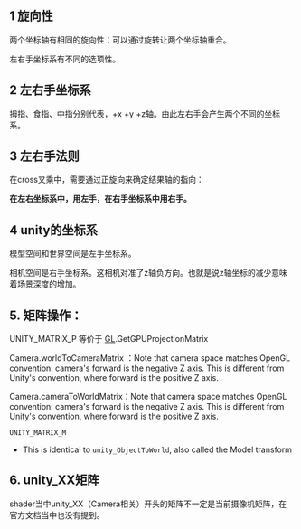 ## 1 旋向性

两个坐标轴有相同的旋向性：可以通过旋转让两个坐标轴重合。

左右手坐标系有不同的选项性。

## 2 左右手坐标系

拇指、食指、中指分别代表，+x +y +z轴。由此左右手会产生两个不同的坐标系。

## 3 左右手法则

在cross叉乘中，需要通过正旋向来确定结果轴的指向：

**在左右坐标系中，用左手，在右手坐标系中用右手。**

## 4 unity的坐标系

模型空间和世界空间是左手坐标系。

相机空间是右手坐标系。这相机对准了z轴负方向。也就是说z轴坐标的减少意味着场景深度的增加。

## 5. 矩阵操作：

UNITY_MATRIX_P 等价于 [GL](http://resetoter.cn/UnityDoc/ScriptReference/GL.html).GetGPUProjectionMatrix

Camera.worldToCameraMatrix  ：Note that camera space matches OpenGL convention: camera's forward is the negative Z axis. This is different from Unity's convention, where forward is the positive Z axis.

Camera.cameraToWorldMatrix：Note that camera space matches OpenGL convention: camera's forward is the negative Z axis. This is different from Unity's convention, where forward is the positive Z axis.



```
UNITY_MATRIX_M
```

- This is identical to `unity_ObjectToWorld`, also called the Model transform

## 6. unity_XX矩阵

shader当中unity_XX（Camera相关）开头的矩阵不一定是当前摄像机矩阵，在官方文档当中也没有提到。